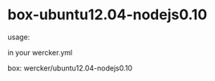 box-ubuntu12.04-nodejs0.10
=========================

usage:

in your wercker.yml

box: wercker/ubuntu12.04-nodejs0.10

